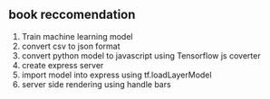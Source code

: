 ## book reccomendation

1. Train machine learning model
2. convert csv to json format
3. convert python model to javascript using Tensorflow js coverter
4. create express server
5. import model into express using tf.loadLayerModel
6. server side rendering using handle bars
